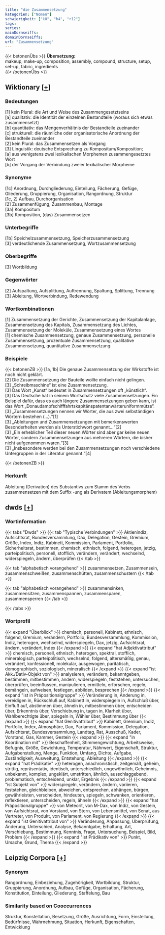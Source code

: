 ```yaml
---
title: "die Zusammensetzung"
kategorien: ["Nomen"]
schwierigkeit: ["k8", "h4", "r12"]
tags:
series:
mainDornseiffs:
domainDornseiffs:
url: "Zusammensetzung"
---
```


{{< betonenÜbs >}}
**Übersetzung:**  
makeup, make-up, composition, assembly, compound, structure, setup, set-up, fabric, ingredients  
{{< /betonenÜbs >}}

## Wiktionary [[+](https://de.wiktionary.org/wiki/Zusammensetzung)]

### Bedeutungen
[1] kein Plural: die Art und Weise des Zusammengesetztseins  
[a] qualitativ: die Identität der einzelnen Bestandteile (woraus sich etwas zusammensetzt)  
[b] quantitativ: das Mengenverhältnis der Bestandteile zueinander  
[c] strukturell: die räumliche oder organisatorische Anordnung der Bestandteile zueinander  
[2] kein Plural: das Zusammensetzen als Vorgang  
[3] Linguistik: deutsche Entsprechung zu Kompositum/Komposition;  
[a] aus wenigstens zwei lexikalischen Morphemen zusammengesetztes Wort  
[b] der Vorgang der Verbindung zweier lexikalischer Morpheme  

### Synonyme
[1c] Anordnung, Durchgliederung, Einteilung, Fächerung, Gefüge, Gliederung, Gruppierung, Organisation, Rangordnung, Struktur  
[1c, 2] Aufbau, Durchorganisation  
[2] Zusammenfügung, Zusammenbau, Montage  
[3a] Kompositum  
[3b] Komposition, (das) Zusammensetzen  

### Unterbegriffe
[1b] Speichelzusammensetzung, Speicherzusammensetzung  
[3] verdeutlichende Zusammensetzung, Wortzusammensetzung  

### Oberbegriffe
[3] Wortbildung  

### Gegenwörter
[2] Aufspaltung, Aufsplittung, Auftrennung, Spaltung, Splittung, Trennung  
[3] Ableitung, Wortverbindung, Redewendung  

### Wortkombinationen
[1] Zusammensetzung der Gerichte, Zusammensetzung der Kapitalanlage, Zusammensetzung des Kapitals, Zusammensetzung des Lichtes, Zusammensetzung der Moleküle, Zusammensetzung eines Wortes  
[1] chemische Zusammensetzung, genaue Zusammensetzung, personelle Zusammensetzung, prozentuale Zusammensetzung, qualitative Zusammensetzung, quantitative Zusammensetzung  

### Beispiele
{{< betonenZB >}}
[1a, 1b] Die genaue Zusammensetzung der Wirkstoffe ist noch nicht geklärt.  
[2] Die Zusammensetzung der Bauteile wollte einfach nicht gelingen.  
[3] „Schreibmaschine“ ist eine Zusammensetzung.  
[3] Das Wort „Kunst“ bedeutet in Zusammensetzungen oft „künstlich“.  
[3] Das Deutsche hat in seinem Wortschatz viele Zusammensetzungen. Ein Beispiel dafür, dass es auch längere Zusammensetzungen geben kann, ist das Wort „Donaudampfschifffahrtskapitänspatentanwärteruniformmütze“.  
[3] „Zusammensetzungen nennen wir Wörter, die aus zwei selbständigen Wörtern bestehen (…).“[1]  
[3] „Ableitungen und Zusammensetzungen mit bemerkenswerten Besonderheiten werden als Unterstichwort genannt…“[2]  
[3] „Ein erheblicher Teil dieser neuen Wörter sind aber gar keine neuen Wörter, sondern Zusammensetzungen aus mehreren Wörtern, die bisher nicht aufgenommen waren.“[3]  
[3] „Insbesondere werden bei den Zusammensetzungen noch verschiedene Untergruppen in der Literatur genannt.“[4]  

{{< /betonenZB >}}
### Herkunft
Ableitung (Derivation) des Substantivs zum Stamm des Verbs zusammensetzen mit dem Suffix -ung als Derivatem (Ableitungsmorphem)  



## dwds [[+](https://www.dwds.de/wb/Zusammensetzung)]

### Wortinformation
{{< tabs "Dwds" >}}
{{< tab "Typische Verbindungen" >}}
Aktienindiz, Aufsichtsrat, Bundesversammlung, Dax, Delegation, Gestein, Gremium, Größe, Index, Indiz, Kabinett, Kommission, Parlament, Portfolio, Sicherheitsrat, bestimmen, chemisch, ethnisch, folgend, heterogen, jetzig, parteipolitisch, personell, stofflich, verändern, verändert, wechselnd, widerspiegeln, ändern, überprüfen
{{< /tab >}}

{{< tab "alphabetisch vorangehend" >}}
zusammensetzen, Zusammensein, zusammenschweißen, zusammenschütten, zusammenschustern
{{< /tab >}}

{{< tab "alphabetisch vorangehend" >}}
zusammensinken, zusammensitzen, zusammenspannen, zusammensparen, zusammensperren
{{< /tab >}}

{{< /tabs >}}

### Wortprofil
{{< expand "Überblick" >}} chemisch, personell, Kabinett, ethnisch, folgend, Gremium, verändern, Portfolio, Bundesversammlung, Kommission, Indiz, heterogen, wechselnd, widerspiegeln, Dax, jetzig, Aufsichtsrat, ändern, verändert, Index {{< /expand >}}
{{< expand "hat Adjektivattribut" >}} chemisch, personell, ethnisch, heterogen, spektral, stofflich, mineralogisch, parteipolitisch, wechselnd, folgend, altersmäßig, genau, verändert, konfessionell, molekular, ausgewogen, paritätisch, demographisch, soziologisch, mineralisch {{< /expand >}}
{{< expand "ist Akk./Dativ-Objekt von" >}} analysieren, verändern, bekanntgeben, bestimmen, mitbestimmen, ändern, widerspiegeln, feststehen, untersuchen, überprüfen, beeinflussen, manipulieren, ermitteln, erforschen, regeln, bemängeln, aufweisen, festlegen, abbilden, besprechen {{< /expand >}}
{{< expand "ist in Präpositionalgruppe" >}} Veränderung in, Änderung in, vereidigen in, Rückschluß auf, Kabinett in, widerspiegeln in, Aufschluß über, Einfluß auf, abstimmen über, ähneln in, mitbestimmen über, entscheiden über, Erkenntnis über, Verschiebung in, tagen in, Klarheit über, Wahlberechtigte über, spiegeln in, Wähler über, Bestimmung über {{< /expand >}}
{{< expand "hat Genitivattribut" >}} Kabinett, Gremium, Indiz, Portfolio, Index, Atmosphäre, Dax, Parlament, Kommission, Delegation, Aufsichtsrat, Bundesversammlung, Landtag, Rat, Ausschuß, Kader, Vorstand, Gas, Kammer, Gestein {{< /expand >}}
{{< expand "in Koordination mit" >}} Beschaffenheit, Stimmengewichtung, Arbeitsweise, Befugnis, Größe, Gewichtung, Temperatur, Nährwert, Eigenschaft, Struktur, Aufgabenstellung, Menge, Funktion, Umfang, Dichte, Aufgabe, Zuständigkeit, Ausweitung, Entstehung, Ableitung {{< /expand >}}
{{< expand "hat Prädikativ" >}} heterogen, anachronistisch, zeitgemäß, geheim, strittig, repräsentativ, identisch, unterschiedlich, ungewöhnlich, Geheimnis, unbekannt, komplex, ungeklärt, umstritten, ähnlich, ausschlaggebend, problematisch, entscheidend, unklar, Ergebnis {{< /expand >}}
{{< expand "ist Subjekt von" >}} widerspiegeln, verändern, ändern, variieren, feststehen, gleichbleiben, abweichen, entsprechen, abhängen, bürgen, gewährleisten, verscheiden, hindeuten, spiegeln, schwanken, orientieren, reflektieren, unterscheiden, regeln, ähneln {{< /expand >}}
{{< expand "hat Präpositionalgruppe" >}} von Meteorit, von M-Dax, von Indiz, von Gestein, von Aufsichtsrat, von Vorstand, von Stern, von Lebensmittel, von Senat, aus Vertreter, von Produkt, von Parlament, von Regierung {{< /expand >}}
{{< expand "ist Genitivattribut von" >}} Veränderung, Anpassung, Überprüfung, Änderung, Unterschied, Analyse, Bekanntgabe, Erhaltung, Art, Verschiebung, Bestimmung, Kenntnis, Frage, Untersuchung, Beispiel, Bild, Problem {{< /expand >}}
{{< expand "ist Prädikativ von" >}} Punkt, Ursache, Grund, Thema {{< /expand >}}

## Leipzig Corpora [[+](https://corpora.uni-leipzig.de/en/res?word=Zusammensetzung&corpusId=deu_newscrawl-public_2018)]


### Synonym
Rangordnung, Einbeziehung, Zugehörigkeit, Wortbildung, Struktur, Gruppierung, Anordnung, Aufbau, Gefüge, Organisation, Fächerung, Konstitution, Einteilung, Gliederung, Staffelung, Bau


### Similarity based on Cooccurrences
Struktur, Konstellation, Besetzung, Größe, Ausrichtung, Form, Einstellung, Bedürfnisse, Wahrnehmung, Situation, Herkunft, Eigenschaften, Entwicklung

